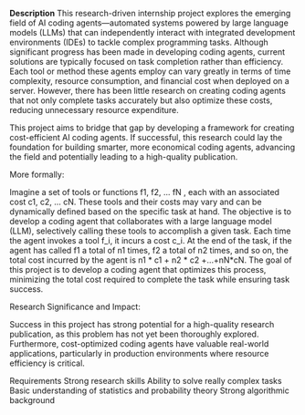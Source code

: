 **Description**
This research-driven internship project explores the emerging field of AI coding agents—automated systems powered by large language models (LLMs) that can independently interact with integrated development environments (IDEs) to tackle complex programming tasks. Although significant progress has been made in developing coding agents, current solutions are typically focused on task completion rather than efficiency. Each tool or method these agents employ can vary greatly in terms of time complexity, resource consumption, and financial cost when deployed on a server. However, there has been little research on creating coding agents that not only complete tasks accurately but also optimize these costs, reducing unnecessary resource expenditure.


This project aims to bridge that gap by developing a framework for creating cost-efficient AI coding agents. If successful, this research could lay the foundation for building smarter, more economical coding agents, advancing the field and potentially leading to a high-quality publication.

More formally:

Imagine a set of tools or functions f1, f2, ... fN , each with an associated cost c1, c2, ... cN. These tools and their costs may vary and can be dynamically defined based on the specific task at hand. The objective is to develop a coding agent that collaborates with a large language model (LLM), selectively calling these tools to accomplish a given task.
Each time the agent invokes a tool f_i, it incurs a cost c_i. At the end of the task, if the agent has called f1 a total of n1 times, f2 a total of n2 times, and so on, the total cost incurred by the agent is n1 * c1 + n2 * c2 +…+nN*cN.
The goal of this project is to develop a coding agent that optimizes this process, minimizing the total cost required to complete the task while ensuring task success.


Research Significance and Impact:


Success in this project has strong potential for a high-quality research publication, as this problem has not yet been thoroughly explored. Furthermore, cost-optimized coding agents have valuable real-world applications, particularly in production environments where resource efficiency is critical.


Requirements
Strong research skills
Ability to solve really complex tasks
Basic understanding of statistics and probability theory
Strong algorithmic background